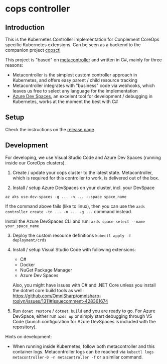 # cops controller
## Introduction

This is the Kubernetes Controller implementation for Conplement CoreOps specific Kubernetes extensions. Can be seen as a backend to the companion project [copsctl](https://github.com/conplementAG/copsctl)

This project is "based" on [metacontroller](https://github.com/GoogleCloudPlatform/metacontroller) and written in C#, mainly for three reasons:

- Metacontroller is the simplest custom controller approach in Kubernetes, and offers easy parent / child resource tracking
- Metacontroller integrates with "business" code via webhooks, which leaves us free to select any language for the implementation
- [Azure Dev Spaces](https://docs.microsoft.com/en-us/azure/dev-spaces/), an excelent tool for development / debugging in Kubernetes, works at the moment the best with C#

## Setup

Check the instructions on the [release page](https://github.com/conplementAG/cops-controller/releases).

## Development

For developing, we use Visual Studio Code and Azure Dev Spaces (running inside our CoreOps clusters).

1. Create / update your cops cluster to the latest state. Metacontroller, which is required for this controller to work, is delivered out of the box.

2. Install / setup Azure DevSpaces on your cluster, incl. your DevSpace 

`az aks use-dev-spaces -g ... -n ... --space space_name`

If the command above fails (like to linux), then you can use the `azds controller create -tn ... -n ... -g ...` command instead.

Install the Azure DevSpaces CLI and run:
`azds space select --name your_space_name`

3. Deploy the custom resource definitions `kubectl apply -f deployment/crds`

4. Install / setup Visual Studio Code with following extensions:
    - C#
    - Docker
    - NuGet Package Manager
    - Azure Dev Spaces

    Also, you might have issues with C# and .NET Core unless you install the dotnet core build tools as well: https://github.com/OmniSharp/omnisharp-roslyn/issues/1311#issuecomment-428361674

5. Run `donet restore` / `dotnet build` and you are ready to go. For Azure DevSpace, either run `azds up` or simply start debugging through VS Code (launch configuration for Azure DevSpaces is included with the repository).

Hints on development:
 - When running inside Kubernetes, follow both metacontroller and this container logs. Metacontroller logs can be reached via `kubectl logs metacontroller-0 -n metacontroller -f` or a similar command. 